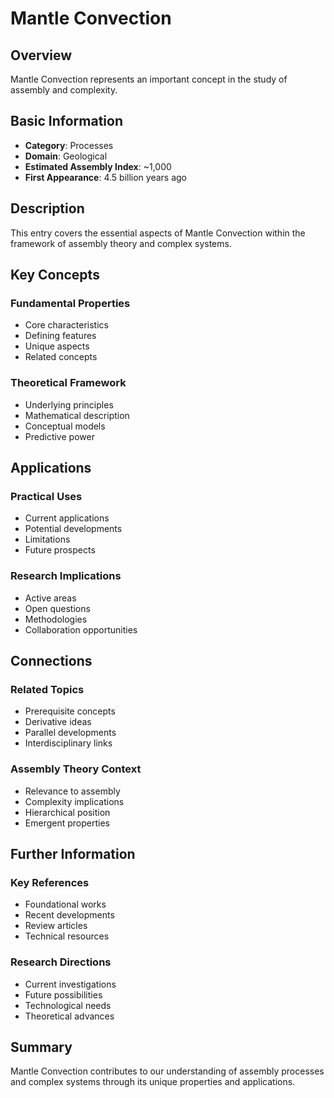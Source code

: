 # Mantle Convection

## Overview

Mantle Convection represents an important concept in the study of assembly and complexity.

## Basic Information

- **Category**: Processes
- **Domain**: Geological
- **Estimated Assembly Index**: ~1,000
- **First Appearance**: 4.5 billion years ago

## Description

This entry covers the essential aspects of Mantle Convection within the framework of assembly theory and complex systems.

## Key Concepts

### Fundamental Properties
- Core characteristics
- Defining features
- Unique aspects
- Related concepts

### Theoretical Framework
- Underlying principles
- Mathematical description
- Conceptual models
- Predictive power

## Applications

### Practical Uses
- Current applications
- Potential developments
- Limitations
- Future prospects

### Research Implications
- Active areas
- Open questions
- Methodologies
- Collaboration opportunities

## Connections

### Related Topics
- Prerequisite concepts
- Derivative ideas
- Parallel developments
- Interdisciplinary links

### Assembly Theory Context
- Relevance to assembly
- Complexity implications
- Hierarchical position
- Emergent properties

## Further Information

### Key References
- Foundational works
- Recent developments
- Review articles
- Technical resources

### Research Directions
- Current investigations
- Future possibilities
- Technological needs
- Theoretical advances

## Summary

Mantle Convection contributes to our understanding of assembly processes and complex systems through its unique properties and applications.

